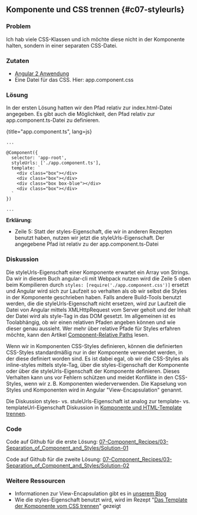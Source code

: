 ## Komponente und CSS trennen {#c07-styleurls}

### Problem

Ich hab viele CSS-Klassen und ich möchte diese nicht in der Komponente halten, sondern in einer separaten CSS-Datei.

### Zutaten

* [Angular 2 Anwendung](#c02-angular-app)
* Eine Datei für das CSS. Hier: app.component.css

### Lösung

In der ersten Lösung hatten wir den Pfad relativ zur index.html-Datei angegeben.
Es gibt auch die Möglichkeit, den Pfad relativ zur app.component.ts-Datei zu definieren.

{title="app.component.ts", lang=js}
```
...

@Component({
  selector: 'app-root',
  styleUrls: ['./app.component.ts'],
  template: `
    <div class="box"></div>
    <div class="box"></div>
    <div class="box box-blue"></div>
    <div class="box"></div>
  `
})

...
```

__Erklärung__:

* Zeile 5: Statt der styles-Eigenschaft, die wir in anderen Rezepten benutzt haben, nutzen wir jetzt die styleUrls-Eigenschaft. Der angegebene Pfad ist relativ zu der app.component.ts-Datei

### Diskussion

Die styleUrls-Eigenschaft einer Komponente erwartet ein Array von Strings.
Da wir in diesem Buch angular-cli mit Webpack nutzen wird die Zeile 5 oben beim Kompilieren durch `styles: [require('./app.component.css')]` ersetzt und Angular wird sich zur Laufzeit so verhalten als ob wir selbst die Styles in der Komponente geschrieben haben.
Falls andere Build-Tools benutzt werden, die die styleUrls-Eigenschaft nicht ersetzen, wird zur Laufzeit die Datei von Angular mittels XMLHttpRequest vom Server geholt und der Inhalt der Datei wird als style-Tag in das DOM gesetzt.
Im allgemeinen ist es Toolabhängig, ob wir einen relativen Pfaden angeben können und wie dieser genau aussieht.
Wer mehr über relative Pfade für Styles erfahren möchte, kann den Artikel [Component-Relative Paths](https://angular.io/docs/ts/latest/cookbook/component-relative-paths.html) lesen.

Wenn wir in Komponenten CSS-Styles definieren, können die definierten CSS-Styles standardmäßig nur in der Komponente verwendet werden, in der diese definiert worden sind.
Es ist dabei egal, ob wir die CSS-Styles als inline-styles mittels style-Tag, über die styles-Eigenschaft der Komponente oder über die styleUrls-Eigenschaft der Komponente definieren.
Dieses Verhalten kann uns vor Fehlern schützen und meidet Konflikte in den CSS-Styles, wenn wir z. B. Komponenten wiederverwenden. Die Kapselung von Styles und Komponenten wird in Angular "View-Encapsulation" genannt.

Die Diskussion styles- vs. stuleUrls-Eigenschaft ist analog zur template- vs. templateUrl-Eigenschaft Diskussion in [Komponente und HTML-Template trennen](#c07-split-html-template).

### Code

Code auf Github für die erste Lösung: [07-Component\_Recipes/03-Separation\_of\_Component\_and\_Styles/Solution-01](https://github.com/jsperts/angular2_kochbuch_code/tree/master/07-Component_Recipes/03-Separation_of_Component_and_Styles/Solution-01)

Code auf Github für die zweite Lösung: [07-Component\_Recipes/03-Separation\_of\_Component\_and\_Styles/Solution-02](https://github.com/jsperts/angular2_kochbuch_code/tree/master/07-Component_Recipes/03-Separation_of_Component_and_Styles/Solution-02)

### Weitere Ressourcen

* Informationen zur View-Encapsulation gibt es in [unserem Blog](https://jsperts.de/blog/angular2-view-kapselung/)
* Wie die styles-Eigenschaft benutzt wird, wird im Rezept "[Das Template der Komponente vom CSS trennen](#c07-styles)" gezeigt

